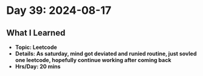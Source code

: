 # Day 39: 2024-08-17

## What I Learned
- **Topic: Leetcode**
- **Details: As saturday, mind got deviated and runied routine, just sovled one leetcode, hopefully continue working after coming back**
- **Hrs/Day: 20 mins**
